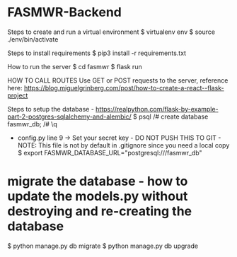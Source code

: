 # FASMWR-Backend

Steps to create and run a virtual environment
$ virtualenv env
$ source ./env/bin/activate

Steps to install requirements
$ pip3 install -r requirements.txt

How to run the server
$ cd fasmwr
$ flask run

HOW TO CALL ROUTES
Use GET or POST requests to the server, reference here:
https://blog.miguelgrinberg.com/post/how-to-create-a-react--flask-project

<!-- Database -->

Steps to setup the database - https://realpython.com/flask-by-example-part-2-postgres-sqlalchemy-and-alembic/
$ psql
/# create database fasmwr_db;
/# \q
- config.py line 9 -> Set your secret key - DO NOT PUSH THIS TO GIT - NOTE: This file is not by default in .gitignore since you need a local copy
$ export FASMWR_DATABASE_URL="postgresql:///fasmwr_db"

# migrate the database - how to update the models.py without destroying and re-creating the database
$ python manage.py db migrate
$ python manage.py db upgrade